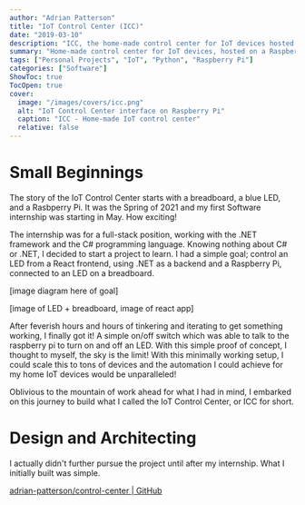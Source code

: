 ```yaml
---
author: "Adrian Patterson"
title: "IoT Control Center (ICC)"
date: "2019-03-10"
description: "ICC, the home-made control center for IoT devices hosted on a RaspberryPi. This is the story of how it came to be, the technical implementation, and its downfall."
summary: "Home-made control center for IoT devices, hosted on a RaspberryPi."
tags: ["Personal Projects", "IoT", "Python", "Raspberry Pi"]
categories: ["Software"]
ShowToc: true
TocOpen: true
cover:
  image: "/images/covers/icc.png"
  alt: "IoT Control Center interface on Raspberry Pi"
  caption: "ICC - Home-made IoT control center"
  relative: false
---
```


# Small Beginnings
The story of the IoT Control Center starts with a breadboard, a blue LED, and a Rasbperry Pi. It was the Spring of 2021 and my first Software internship was starting in May. How exciting!

The internship was for a full-stack position, working with the .NET framework and the C# programming language. Knowing nothing about C# or .NET, I decided to start a project to learn. I had a simple goal; control an LED from a React frontend, using .NET as a backend and a Raspberry Pi, connected to an LED on a breadboard.

[image diagram here of goal]

[image of LED + breadboard, image of react app]

After feverish hours and hours of tinkering and iterating to get something working, I finally got it! A simple on/off switch which was able to talk to the raspberry pi to turn on and off an LED. With this simple proof of concept, I thought to myself, the sky is the limit! With this minimally working setup, I could scale this to tons of devices and the automation I could achieve for my home IoT devices would be unparalleled! 

Oblivious to the mountain of work ahead for what I had in mind, I embarked on this journey to build what I called the IoT Control Center, or ICC for short.

# Design and Architecting

I actually didn't further pursue the project until after my internship. What I initially built was simple.

[adrian-patterson/control-center | GitHub](https://github.com/adrian-patterson/control-center)

